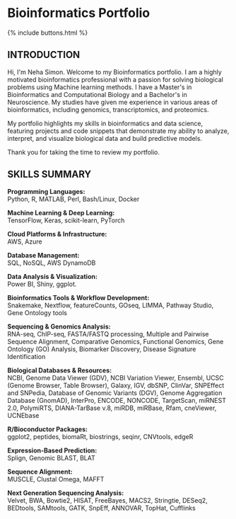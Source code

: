 # Bioinformatics Portfolio

{% include buttons.html %}

## INTRODUCTION
Hi, I'm Neha Simon. Welcome to my Bioinformatics portfolio. I am a highly motivated bioinformatics professional with a passion for solving  biological problems using Machine learning methods. I have a Master's in Bioinformatics and Computational Biology and a Bachelor's in Neuroscience. My studies have given me experience in various areas of bioinformatics, including genomics, transcriptomics, and proteomics.

My portfolio highlights my skills in bioinformatics and data science, featuring projects and code snippets that demonstrate my ability to analyze, interpret, and visualize biological data and build predictive models.  

Thank you for taking the time to review my portfolio.

## SKILLS SUMMARY
**Programming Languages:**  
Python, R, MATLAB, Perl, Bash/Linux, Docker

**Machine Learning & Deep Learning:**  
TensorFlow, Keras, scikit-learn, PyTorch

**Cloud Platforms & Infrastructure:**  
AWS, Azure

**Database Management:**  
SQL, NoSQL, AWS DynamoDB

**Data Analysis & Visualization:**  
Power BI, Shiny, ggplot.

**Bioinformatics Tools & Workflow Development:**  
Snakemake, Nextflow, featureCounts, GOseq, LIMMA, Pathway Studio, Gene Ontology tools

**Sequencing & Genomics Analysis:**  
RNA-seq, ChIP-seq, FASTA/FASTQ processing, Multiple and Pairwise Sequence Alignment, Comparative Genomics, Functional Genomics, Gene Ontology (GO) Analysis, Biomarker Discovery, Disease Signature Identification

**Biological Databases & Resources:**  
NCBI, Genome Data Viewer (GDV), NCBI Variation Viewer, Ensembl, UCSC (Genome Browser, Table Browser), Galaxy, IGV, dbSNP, ClinVar, SNPEffect and SNPedia, Database of Genomic Variants (DGV), Genome Aggregation Database (GnomAD), InterPro, ENCODE, NONCODE, TargetScan, miRNEST 2.0, PolymiRTS, DIANA-TarBase v.8, miRDB, miRBase, Rfam, cneViewer, UCNEbase

**R/Bioconductor Packages:**  
ggplot2, peptides, biomaRt, biostrings, seqinr, CNVtools, edgeR

**Expression-Based Prediction:**  
Splign, Genomic BLAST, BLAT

**Sequence Alignment:**  
MUSCLE, Clustal Omega, MAFFT

**Next Generation Sequencing Analysis:**  
Velvet, BWA, Bowtie2, HISAT, FreeBayes, MACS2, Stringtie, DESeq2, BEDtools, SAMtools, GATK, SnpEff, ANNOVAR, TopHat, Cufflinks

